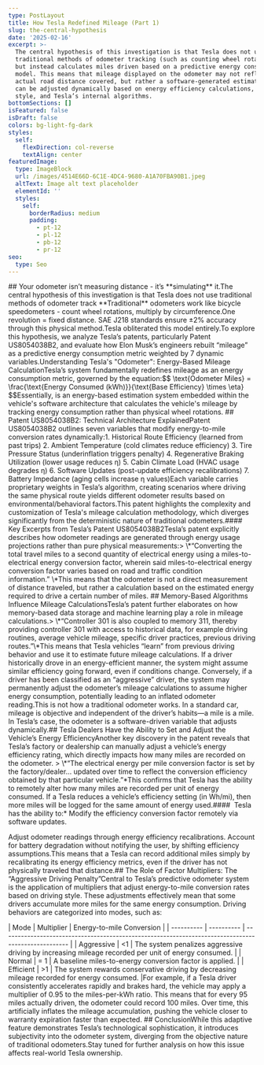 ```yaml
---
type: PostLayout
title: How Tesla Redefined Mileage (Part 1)
slug: the-central-hypothesis
date: '2025-02-16'
excerpt: >-
  The central hypothesis of this investigation is that Tesla does not use
  traditional methods of odometer tracking (such as counting wheel rotations)
  but instead calculates miles driven based on a predictive energy consumption
  model. This means that mileage displayed on the odometer may not reflect the
  actual road distance covered, but rather a software-generated estimation that
  can be adjusted dynamically based on energy efficiency calculations, driving
  style, and Tesla’s internal algorithms.
bottomSections: []
isFeatured: false
isDraft: false
colors: bg-light-fg-dark
styles:
  self:
    flexDirection: col-reverse
    textAlign: center
featuredImage:
  type: ImageBlock
  url: /images/4514E66D-6C1E-4DC4-9680-A1A70FBA90B1.jpeg
  altText: Image alt text placeholder
  elementId: ''
  styles:
    self:
      borderRadius: medium
      padding:
        - pt-12
        - pl-12
        - pb-12
        - pr-12
seo:
  type: Seo
---
```

<div style="text-align: left">## Your odometer isn’t measuring distance - it’s **simulating** it.The central hypothesis of this investigation is that Tesla does not use traditional methods of odometer track **Traditional** odometers work like bicycle speedometers - count wheel rotations, multiply by circumference.One revolution = fixed distance. SAE J218 standards ensure ±2% accuracy through this physical method.Tesla obliterated this model entirely.To explore this hypothesis, we analyze Tesla’s patents, particularly Patent US8054038B2, and evaluate how Elon Musk’s engineers rebuilt “mileage” as a predictive energy consumption metric weighted by 7 dynamic variables.Understanding Tesla's "Odometer": Energy-Based Mileage CalculationTesla’s system fundamentally redefines mileage as an energy consumption metric, governed by the equation:$$ \text{Odometer Miles} = \frac{\text{Energy Consumed (kWh)}}{\text{Base Efficiency} \times \eta} $$Essentially, is an energy-based estimation system embedded within the vehicle's software architecture that calculates the vehicle's mileage by tracking energy consumption rather than physical wheel rotations. ## Patent US8054038B2: Technical Architecture ExplainedPatent US8054038B2 outlines seven variables that modify energy-to-mile conversion rates dynamically:1. Historical Route Efficiency (learned from past trips) 2. Ambient Temperature (cold climates reduce efficiency) 3. Tire Pressure Status (underinflation triggers penalty) 4. Regenerative Braking Utilization (lower usage reduces η) 5. Cabin Climate Load (HVAC usage degrades η) 6. Software Updates (post-update efficiency recalibrations) 7. Battery Impedance (aging cells increase η values)Each variable carries proprietary weights in Tesla’s algorithm, creating scenarios where driving the same physical route yields different odometer results based on environmental/behavioral factors.This patent highlights the complexity and customization of Tesla's mileage calculation methodology, which diverges significantly from the deterministic nature of traditional odometers.#### Key Excerpts from Tesla’s Patent US8054038B2Tesla’s patent explicitly describes how odometer readings are generated through energy usage projections rather than pure physical measurements:> \*“Converting the total travel miles to a second quantity of electrical energy using a miles-to-electrical energy conversion factor, wherein said miles-to-electrical energy conversion factor varies based on road and traffic condition information.” \*This means that the odometer is not a direct measurement of distance traveled, but rather a calculation based on the estimated energy required to drive a certain number of miles. ## Memory-Based Algorithms Influence Mileage CalculationsTesla’s patent further elaborates on how memory-based data storage and machine learning play a role in mileage calculations.> \*“Controller 301 is also coupled to memory 311, thereby providing controller 301 with access to historical data, for example driving routines, average vehicle mileage, specific driver practices, previous driving routes.”\*This means that Tesla vehicles “learn” from previous driving behavior and use it to estimate future mileage calculations. If a driver historically drove in an energy-efficient manner, the system might assume similar efficiency going forward, even if conditions change. Conversely, if a driver has been classified as an “aggressive” driver, the system may permanently adjust the odometer’s mileage calculations to assume higher energy consumption, potentially leading to an inflated odometer reading.This is not how a traditional odometer works. In a standard car, mileage is objective and independent of the driver’s habits—a mile is a mile. In Tesla’s case, the odometer is a software-driven variable that adjusts dynamically.## Tesla Dealers Have the Ability to Set and Adjust the Vehicle’s Energy EfficiencyAnother key discovery in the patent reveals that Tesla’s factory or dealership can manually adjust a vehicle’s energy efficiency rating, which directly impacts how many miles are recorded on the odometer. > \*“The electrical energy per mile conversion factor is set by the factory/dealer… updated over time to reflect the conversion efficiency obtained by that particular vehicle.”*This confirms that Tesla has the ability to remotely alter how many miles are recorded per unit of energy consumed. If a Tesla reduces a vehicle’s efficiency setting (in Wh/mi), then more miles will be logged for the same amount of energy used.####  Tesla has the ability to:*   Modify the efficiency conversion factor remotely via software updates.</div>

<div style="text-align: left"></div>

Adjust odometer readings through energy efficiency recalibrations.
Account for battery degradation without notifying the user, by shifting efficiency assumptions.This means that a Tesla can record additional miles simply by recalibrating its energy efficiency metrics, even if the driver has not physically traveled that distance.## The Role of Factor Multipliers: The “Aggressive Driving Penalty”Central to Tesla’s predictive odometer system is the application of multipliers that adjust energy-to-mile conversion rates based on driving style. These adjustments effectively mean that some drivers accumulate more miles for the same energy consumption. Driving behaviors are categorized into modes, such as:

\| Mode       | Multiplier | Energy-to-mile Conversion                                                                           |
\| ---------- | ---------- | --------------------------------------------------------------------------------------------------- |
\| Aggressive | <1         | The system penalizes aggressive driving by increasing mileage recorded per unit of energy consumed. |
\| Normal     | = 1        | A baseline miles-to-energy conversion factor is applied.                                            |
\| Efficient  | >1         | The system rewards conservative driving by decreasing mileage recorded for energy consumed.         |For example, if a Tesla driver consistently accelerates rapidly and brakes hard, the vehicle may apply a multiplier of 0.95 to the miles-per-kWh ratio. This means that for every 95 miles actually driven, the odometer could record 100 miles. Over time, this artificially inflates the mileage accumulation, pushing the vehicle closer to warranty expiration faster than expected. ## ConclusionWhile this adaptive feature demonstrates Tesla’s technological sophistication, it introduces subjectivity into the odometer system, diverging from the objective nature of traditional odometers.Stay tuned for further analysis on how this issue affects real-world Tesla ownership.

</div>

